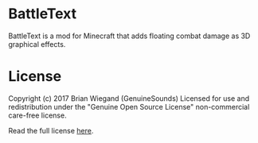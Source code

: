 BattleText
==========
BattleText is a mod for Minecraft that adds floating combat damage as 3D graphical effects.

License
=======
Copyright (c) 2017 Brian Wiegand (GenuineSounds)
Licensed for use and redistribution under the "Genuine Open Source License" non-commercial care-free license.

Read the full license [here](LICENSE.md).
